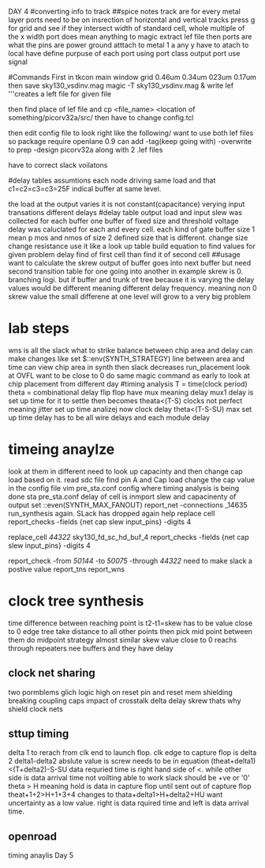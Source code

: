DAY 4
#converting info to track
##spice notes
track are for every metal layer
ports need to be on insrection of horizontal and vertical tracks
press g for grid and see if they intersect
width of standard cell, whole multiple of the x width
port does mean anything to magic
extract lef file then ports are what the pins are
power ground atttach to metal 1
a any y have to atach to local
have define purpuse of each port
using port class output
port use signal

#Commands
First
in tkcon main window grid 0.46um 0.34um 023um 0.17um then save sky130_vsdinv.mag
magic -T sky130_vsdinv.mag &
write lef '''creates a left file for given file

then find place of lef file and cp <file_name> <location of something/picorv32a/src/
then have to change config.tcl

then edit config file to look right like the following/
want to use both lef files
so package require openlane 0.9
can add -tag(keep going with) -overwrite to prep -design picorv32a along with 2 .lef files

have to correct slack voilatons 

#delay tables
assumtions each node driving same load and that c1=c2=c3=c3=25F
indical buffer at same level. 

the load at the output varies it is not constant(capacitance)
verying input transations different delays
#delay table
output load and input slew was collected for each buffer
one buffer of fixed size and threshold voltage delay was caluclated for each and every cell.
each kind of gate
buffer size 1 mean p mos and nmos of size 2 defined size that is different.
change size change resistance
use it like a look up table
build equation to find values for given problem
delay find of first cell than find it of second cell
##usage
want to calculate the skrew
output of buffer goes into next buffer but need second transition table for one going into another
in example skrew is 0. branching logi. but if buffer and trunk of tree because it is varying the delay values 
would be different meaning different delay frequency. meaning non 0 skrew value
the small differene at one level will grow to a very big problem
# lab steps
wns is all the slack
what to strike balance between chip area and delay
can make changes like set $::env(SYNTH_STRATEGY)
line between area and time
can view chip area in synth then slack decreases
run_placement look at OVFL want to be close to 0
do same magic command as early to look at chip placement from different day
#timing analysis
T = time(clock period)
theta = combinational delay
flip flop have mux meaning delay
mux1 delay is set up time for it to settle
then becomes theata<(T-S)
clocks not perfect meaning jitter
set up time analizej
now clock delay theta<(T-S-SU)
max set up time delay has to be all wire delays and each module delay
# timeing anaylze
look at them in different
need to look up capacinty and then change cap load based on it.
read sdc file 
find pin A and Cap load
change the cap value in the config file
vim pre_sta.conf 
config where timing analysis is being done
sta pre_sta.conf
delay of cell is inmport slew and capacinenty of output
set ::even(SYNTH_MAX_FANOUT)
report_net -connections _14635
run_synthesis again. SLack has dropped again
help replace cell
report_checks -fields {net cap slew input_pins} -digits 4

replace_cell _44322_ sky130_fd_sc_hd_buf_4
report_checks -fields {net cap slew input_pins} -digits 4

report_check -from _50144_ -to _50075_ -through _44322_
need to make slack a postive value
report_tns
report_wns
# clock tree synthesis
time difference between reaching point is t2-t1=skew
has to be value close to 0
edge tree take distance to all other points 
then pick mid point between them
do midpoint strategy almost similar skew value close to 0
reachs through repeaters
nee buffers and they have delay
## clock net sharing
two pormblems 
glich logic high on reset pin and reset mem
shielding breaking coupling caps
impact of crosstalk delta delay skrew
thats why shield clock nets
## sttup timing
delta 1 to rerach from clk end to launch flop. clk edge to capture flop is delta 2
delta1-delta2 abslute value is screw
needs to be in equation (theat+delta1)<(T+delta2)-S-SU
data requried time is right hand side of <. while other side is data arrival time
not voilting able to work
slack should be +ve or '0'
theta > H meaning 
hold is data in capture flop until sent out of capture flop
theat+1+2>H+1+3+4
changes to thata+delta1>H+delta2+HU
want uncertainty as a low value. 
right is data rquired time and left is data arrival time.
## openroad
timing anaylis
Day 5
